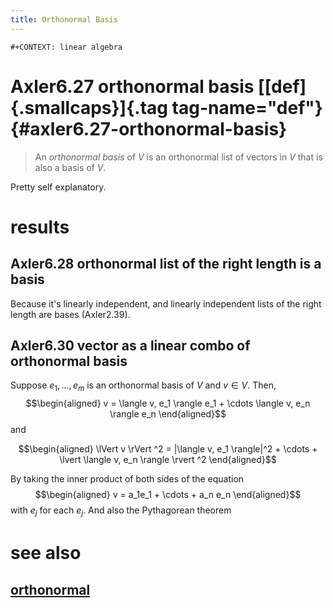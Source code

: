 ```yaml
---
title: Orthonormal Basis
---
```


```{=org}
#+CONTEXT: linear algebra
```
# Axler6.27 orthonormal basis [[def]{.smallcaps}]{.tag tag-name="def"} {#axler6.27-orthonormal-basis}

> An *orthonormal basis* of $V$ is an orthonormal list of vectors in $V$
> that is also a basis of $V$.

Pretty self explanatory.

# results

## Axler6.28 orthonormal list of the right length is a basis

Because it\'s linearly independent, and linearly independent lists of
the right length are bases (Axler2.39).

## Axler6.30 vector as a linear combo of orthonormal basis

Suppose $e_1, \ldots, e_m$ is an orthonormal basis of $V$ and
$v \in  V$. Then, $$\begin{aligned}
   v = \langle  v, e_1 \rangle e_1 + \cdots \langle  v, e_n \rangle e_n
   \end{aligned}$$ and

$$\begin{aligned}
   \lVert v \rVert ^2 = |\langle v, e_1 \rangle|^2 + \cdots + \lvert \langle  v, e_n \rangle \rvert ^2
   \end{aligned}$$

By taking the inner product of both sides of the equation
$$\begin{aligned}
   v = a_1e_1 + \cdots + a_n e_n
   \end{aligned}$$ with $e_j$ for each $e_j$. And also the Pythagorean
theorem

# see also

## [orthonormal](KBrefOrthonormal.org)
